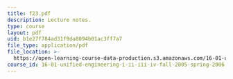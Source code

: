 ```yaml
---
title: f23.pdf
description: Lecture notes.
type: course
layout: pdf
uid: b1e27f784ad31f9da8094b01ac3ff7a7
file_type: application/pdf
file_location: >-
  https://open-learning-course-data-production.s3.amazonaws.com/16-01-unified-engineering-i-ii-iii-iv-fall-2005-spring-2006/b1e27f784ad31f9da8094b01ac3ff7a7_f23.pdf
course_id: 16-01-unified-engineering-i-ii-iii-iv-fall-2005-spring-2006
---
```

